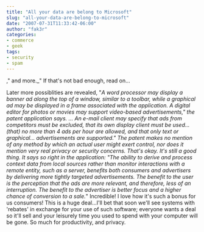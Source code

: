 ```yaml
---
title: "All your data are belong to Microsoft"
slug: "all-your-data-are-belong-to-microsoft"
date: "2007-07-31T11:33:42-06:00"
author: "fak3r"
categories:
- commerce
- geek
tags:
- security
- spam
---
```


," and more._"  If that's not bad enough, read on...<!-- more -->

Later more possiblities are revealed, "_A word processor may display a banner ad along the top of a window, similar to a toolbar, while a graphical ad may be displayed in a frame associated with the application. A digital editor for photos or movies may support video-based advertisements," the patent application says. ... An e-mail client may specify that ads from competitors must be excluded, that its own display client must be used... (that) no more than 4 ads per hour are allowed, and that only text or graphical... advertisements are supported." The patent makes no mention of any method by which an actual user might exert control, nor does it mention very real privacy or security concerns. That's okay. It's still a good thing. It says so right in the application: "The ability to derive and process context data from local sources rather than monitor interactions with a remote entity, such as a server, benefits both consumers and advertisers by delivering more tightly targeted advertisements. The benefit to the user is the perception that the ads are more relevant, and therefore, less of an interruption. The benefit to the advertiser is better focus and a higher chance of conversion to a sale._"  Incredible!  I love how it's such a bonus for us consumers!  This is a huge deal...I'll bet that soon we'll see systems with 'rebates' in exchange for your use of such software; everyone wants a deal so it'll sell and your leisurely time you used to spend with your computer will be gone.  So much for productivity, and privacy.
